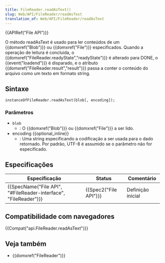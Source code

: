 ```yaml
---
title: FileReader.readAsText()
slug: Web/API/FileReader/readAsText
translation_of: Web/API/FileReader/readAsText
---
```

{{APIRef("File API")}}

O método readAsText é usado para ler conteúdos de um {{domxref("Blob")}} ou {{domxref("File")}} especificados. Quando a operação de leitura é concluida, o {{domxref("FileReader.readyState","readyState")}} é alterado para DONE, o {{event("loadend")}} é disparado, e o atributo {{domxref("FileReader.result","result")}} passa a conter o conteúdo do arquivo como um texto em formato string.

## Sintaxe

```
instanceOfFileReader.readAsText(blob[, encoding]);
```

### Parâmetros

- `blob`
  - : O {{domxref("Blob")}} ou {{domxref("File")}} a ser lido.
- encoding {{optional_inline}}
  - : Uma string especificando a codificação a ser usada para o dado retornado. Por padrão, UTF-8 é assumido se o parâmetro não for especificado.

## Especificações

| Especificação                                                                        | Status                       | Comentário        |
| ------------------------------------------------------------------------------------ | ---------------------------- | ----------------- |
| {{SpecName("File API", "#FileReader-interface", "FileReader")}} | {{Spec2("File API")}} | Definição inicial |

## Compatibilidade com navegadores

{{Compat("api.FileReader.readAsText")}}

## Veja também

- {{domxref("FileReader")}}
